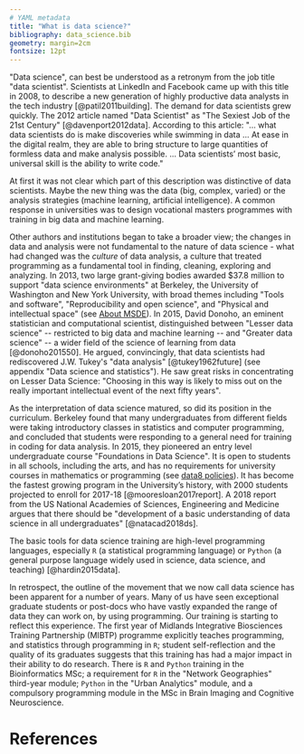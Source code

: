 ```yaml
---
# YAML metadata
title: "What is data science?"
bibliography: data_science.bib
geometry: margin=2cm
fontsize: 12pt
---
```


"Data science", can best be understood as a retronym from the job title "data
scientist".  Scientists at LinkedIn and Facebook came up with this title in
2008, to describe a new generation of highly productive data analysts in the
tech industry [@patil2011building].  The demand for data scientists grew
quickly.  The 2012 article named "Data Scientist" as "The Sexiest Job of the
21st Century" [@davenport2012data]. According to this article: "... what data
scientists do is make discoveries while swimming in data ... At ease in the
digital realm, they are able to bring structure to large quantities of formless
data and make analysis possible. ... Data scientists’ most basic, universal
skill is the ability to write code."

At first it was not clear which part of this description was distinctive of
data scientists.  Maybe the new thing was the data (big, complex, varied) or
the analysis strategies (machine learning, artificial intelligence).  A common
response in universities was to design vocational masters programmes with
training in big data and machine learning.

Other authors and institutions began to take a broader view; the changes in
data and analysis were not fundamental to the nature of data science - what
had changed was the _culture_ of data analysis, a culture that treated
programming as a fundamental tool in finding, cleaning, exploring and
analyzing.  In 2013, two large grant-giving bodies awarded \$37.8 million
to support "data science environments" at Berkeley, the University of
Washington and New York University, with broad themes including "Tools and
software", "Reproducibility and open science", and "Physical and intellectual
space" (see [About MSDE](http://msdse.org/about)).  In 2015, David Donoho, an
eminent statistician and computational scientist, distinguished between "Lesser
data science" -- restricted to big data and machine learning -- and "Greater
data science" -- a wider field of the science of learning from data
[@donoho201550]. He argued, convincingly, that data scientists had
rediscovered J.W. Tukey's "data analysis" [@tukey1962future] (see appendix
"Data science and statistics").  He saw great risks in
concentrating on Lesser Data Science: "Choosing in this way is likely to miss
out on the really important intellectual event of the next fifty years".

As the interpretation of data science matured, so did its position in the
curriculum.  Berkeley found that many undergraduates from different fields
were taking introductory classes in statistics and computer programming, and
concluded that students were responding to a general need for training in
coding for data analysis.  In 2015, they pioneered an entry level
undergraduate course "Foundations in Data Science".  It is open to students in
all schools, including the arts, and has no requirements for university
courses in mathematics or programming (see [data8
policies](http://data8.org/su18/policies.html)).  It has become the fastest
growing program in the University’s history, with 2000 students projected to
enroll for 2017-18 [@mooresloan2017report].  A 2018 report from the US National
Academies of Sciences, Engineering and Medicine argues that there should be
"development of a basic understanding of data science in all undergraduates"
[@natacad2018ds].

The basic tools for data science training are high-level programming languages,
especially `R` (a statistical programming language) or `Python` (a general
purpose language widely used in science, data science, and teaching)
[@hardin2015data].

In retrospect, the outline of the movement that we now call data science has
been apparent for a number of years.  Many of us have seen exceptional
graduate students or post-docs who have vastly expanded the range of data
they can work on, by using programming.  Our training is starting to reflect
this experience. The first year of Midlands Integrative Biosciences Training
Partnership (MIBTP) programme explicitly teaches programming, and statistics
through programming in `R`; student self-reflection and the quality of its
graduates suggests that this training has had a major impact in their ability
to do research. There is `R` and `Python` training in the Bioinformatics MSc;
a requirement for `R` in the "Network Geographies" third-year module; `Python`
in the "Urban Analytics" module, and a compulsory programming module in the MSc
in Brain Imaging and Cognitive Neuroscience.

# References
